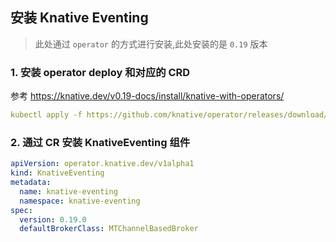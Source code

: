 ## 安装 Knative Eventing

> 此处通过 `operator` 的方式进行安装,此处安装的是 `0.19` 版本

### 1. 安装 operator deploy 和对应的 CRD

参考 https://knative.dev/v0.19-docs/install/knative-with-operators/



```yaml
kubectl apply -f https://github.com/knative/operator/releases/download/v0.19.0/operator.yaml
```



### 2. 通过 CR 安装 KnativeEventing 组件

```yaml
apiVersion: operator.knative.dev/v1alpha1
kind: KnativeEventing
metadata:
  name: knative-eventing
  namespace: knative-eventing
spec:
  version: 0.19.0
  defaultBrokerClass: MTChannelBasedBroker
```